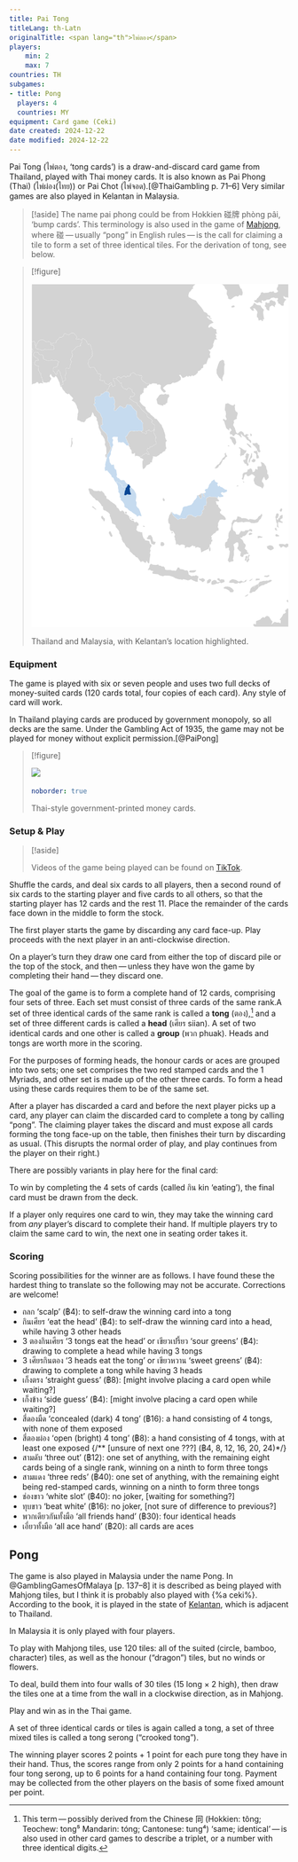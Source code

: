 ```yaml
---
title: Pai Tong
titleLang: th-Latn
originalTitle: <span lang="th">ไพ่ตอง</span>
players: 
    min: 2
    max: 7
countries: TH
subgames:
- title: Pong
  players: 4
  countries: MY
equipment: Card game (Ceki)
date created: 2024-12-22
date modified: 2024-12-22
---
```


<p class="lead">
<span class="noun aka" lang="th-Latn">Pai Tong</span> (<span lang="th" class="aka">ไพ่ตอง</span>, ‘<span lang="th-Latn">tong</span> cards’) is a draw-and-discard card game from Thailand, played with Thai money cards. It is also known as <span class="noun" lang="th-Latn" class="aka">Pai Phong (Thai)</span> (<span lang="th" class="aka">ไพ่ผ่อง(ไทย)</span>) or <span class="noun" lang="th-Latn" class="aka">Pai Chot</span> (<span lang="th" class="aka">ไพ่จอด</span>).[@ThaiGambling p. 71–6] Very similar games are also played in Kelantan in Malaysia.
</p>

> [!aside]
> The name <span lang="th-Latn">pai phong</span> could be from Hokkien <span lang="zh">碰牌</span> <span lang="nan-Latn">phòng pâi</span>, ‘bump cards’. This terminology is also used in the game of [Mahjong](games/mahjong/mahjong.md), where <span lang="zh">碰</span> — usually “pong” in English rules — is the call for claiming a tile to form a set of three identical tiles. For the derivation of <span lang="th-latn">tong</span>, see below.

> [!figure]
>
> ![](../../maps/Pong.svg)
>
> Thailand and Malaysia, with Kelantan’s location highlighted.

### Equipment

The game is played with six or seven people and uses two full decks of
money-suited cards (120 cards total, four copies of each card). Any style of
card will work.

In Thailand playing cards are produced by government monopoly, so all decks are
the same. Under the Gambling Act of 1935, the game may not be played for money without explicit permission.[@PaiPong]

> [!figure]
>
> ![](thai_money_cards.jpg)
>
> ```yaml
> noborder: true
> ```
>
> Thai-style government-printed money cards.


### Setup & Play

> [!aside]
>
> Videos of the game being played can be found on [TikTok](https://www.tiktok.com/@greathitz/video/6830362440400702722).

Shuffle the cards, and deal six cards to all players, then a second round of six cards to the starting player and five cards to all others, so that the starting player has 12 cards and the rest 11. Place the remainder of the cards face down in the middle to form the stock.

The first player starts the game by discarding any card face-up. Play proceeds with the next player in an anti-clockwise direction.

On a player’s turn they draw one card from either the top of discard pile or the top of the stock, and then — unless they have won the game by completing their hand — they discard one. 

The goal of the game is to form a complete hand of 12 cards, comprising four sets of three. Each set must consist of three cards of the same rank.A set of three identical cards of the same rank is called a **<span lang="th-Latn">tong</span>** (<span lang="th">ตอง</span>),[^fn0] and a set of three different cards is called a **head** (<span lang="th">เศียร</span> <span lang="th-Latn">siian</span>). A set of two identical cards and one other is called a **group** (<span lang="th">พวก</span> <span lang="th-Latn">phuak</span>). Heads and <span lang="th-Latn">tong</span>s are worth more in the scoring.

[^fn0]: This term — possibly derived from the Chinese <span lang="zh">同</span> (Hokkien: <span lang="nan-Latn">tông</span>; Teochew: <span lang="tws-Latn">tong⁵</span> Mandarin: <span lang="cmn-Latn-pinyin">tóng</span>; Cantonese: <span lang="yue-Latn-jyutping">tung⁴</span>) ‘same; identical’ — is also used in other card games to describe a triplet, or a number with three identical digits.

For the purposes of forming heads, the honour cards or aces are grouped into two sets; one set comprises the two red stamped cards and the 1 Myriads, and other set is made up of the other three cards. To form a head using these cards requires them to be of the same set.

After a player has discarded a card and before the next player picks up a card, any player can claim the discarded card to complete a <span lang="th-Latn">tong</span> by calling “pong”. The claiming player takes the discard and must expose all cards forming the <span lang="th-Latn">tong</span> face-up on the table, then finishes their turn by discarding as usual. (This disrupts the normal order of play, and play continues from the player on their right.)

There are possibly variants in play here for the final card:

To win by completing the 4 sets of cards (called <span lang="th">กิน</span> <span lang="th-Latn">kin</span> ‘eating’), the final card must be drawn from the deck.
 
If a player only requires one card to win, they may take the winning card from
*any* player’s discard to complete their hand. If multiple players try to claim
the same card to win, the next one in seating order takes it.

### Scoring

Scoring possibilities for the winner are as follows. I have found these the hardest thing to translate so the following may not be accurate. Corrections are welcome!

* <span lang="th">ถลก</span> ‘scalp’ (฿4): to self-draw the winning card into a tong
* <span lang="th">กินเศียร</span> ‘eat the head’ (฿4): to self-draw the winning card into a head, while having 3 other heads
* <span lang="th">3 ตองกินเศียร</span> ‘3 tongs eat the head’ or <span lang="th">เขียวเปรี้ยว</span> ‘sour greens’ (฿4): drawing to complete a head while having 3 tongs
* <span lang="th">3 เศียรกินตอง</span> ‘3 heads eat the tong’ or <span lang="th">เขียวหวาน</span> ‘sweet greens’ (฿4): drawing to complete a tong while having 3 heads
* <span lang="th">เก็งตรง</span> ‘straight guess’ (฿8): [might involve placing a card open while waiting?]
* <span lang="th">เก็งข้าง</span> ‘side guess’ (฿4): [might involve placing a card open while waiting?]
* <span lang="th">สี่ดองมืด</span> ‘concealed (dark) 4 tong’ (฿16): a hand consisting of 4 tongs, with none of them exposed
* <span lang="th">สี่ตองผ่อง</span> ‘open (bright) 4 tong’ (฿8): a hand consisting of 4 tongs, with at least one exposed
{/** [unsure of next one ???] (฿4, 8, 12, 16, 20, 24)*/}
* <span lang="th">สามดับ</span> ‘three out’ (฿12): one set of anything, with the remaining eight cards being of a single rank, winning on a ninth to form three tongs
* <span lang="th">สามแดง</span> ‘three reds’ (฿40): one set of anything, with the remaining eight being red-stamped cards, winning on a ninth to form three tongs
* ช่องขาว ‘white slot’ (฿40): no joker, [waiting for something?]
* ทุบขาว ‘beat white’ (฿16): no joker, [not sure of difference to previous?]
* <span lang="th">พวกเดียวกันทั้งมือ</span> ‘all friends hand’ (฿30): four identical heads
* <span lang="th">เอี่ยวทั้งมือ</span> ‘all ace hand’ (฿20): all cards are aces

## Pong

The game is also played in Malaysia under the name <span class="noun aka" lang="ms">Pong</span>. In @GamblingGamesOfMalaya [p. 137–8] it is described as being played with Mahjong tiles, but I think it is probably also played with {%a ceki%}. According to the book, it is played in the state of [Kelantan](https://en.wikipedia.org/wiki/Kelantan), which is adjacent to Thailand.

In Malaysia it is only played with four players.

To play with Mahjong tiles, use 120 tiles: all of the suited (circle, bamboo,
character) tiles, as well as the honour (“dragon”) tiles, but no winds or
flowers.

To deal, build them into four walls of 30 tiles (15 long × 2 high), then draw
the tiles one at a time from the wall in a clockwise direction, as in Mahjong.

Play and win as in the Thai game.

A set of three identical cards or tiles is again called a <span lang="ms">tong</span>,
a set of three mixed tiles is called a <span lang="ms">tong serong</span>
(“crooked <span lang="ms">tong</span>”).

The winning player scores 2 points + 1 point for each pure <span
lang="ms">tong</span> they have in their hand. Thus, the scores range from only
2 points for a hand containing four <span lang="ms">tong serong</span>, up to 6
points for a hand containing four <span lang="ms">tong</span>. Payment may be
collected from the other players on the basis of some fixed amount per point.
